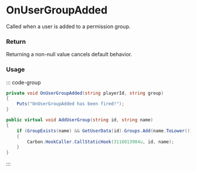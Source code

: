 # OnUserGroupAdded
<Badge type="info" text="Permissions"/><Badge type="danger" text="Carbon Compatible"/><Badge type="warning" text="Oxide Compatible"/>
Called when a user is added to a permission group.

### Return
Returning a non-null value cancels default behavior.

### Usage
::: code-group
```csharp [Example]
private void OnUserGroupAdded(string playerId, string group)
{
	Puts("OnUserGroupAdded has been fired!");
}
```
```csharp [Source — Carbon.Common @ Oxide.Core.Libraries.Permission]
public virtual void AddUserGroup(string id, string name)
{
	if (GroupExists(name) && GetUserData(id).Groups.Add(name.ToLower()))
	{
		Carbon.HookCaller.CallStaticHook(3116013984u, id, name);
	}
}

```
:::
